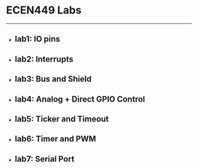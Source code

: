 # ECEN449 Labs

---

- ## lab1: IO pins
- ## lab2: Interrupts
- ## lab3: Bus and Shield
- ## lab4: Analog + Direct GPIO Control
- ## lab5: Ticker and Timeout
- ## lab6: Timer and PWM
- ## lab7: Serial Port